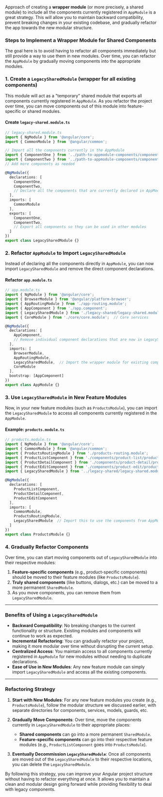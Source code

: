 Approach of creating a **wrapper module** (or more precisely, a shared module) to include all the components currently registered in `AppModule` is a great strategy.
This will allow you to maintain backward compatibility, prevent breaking changes in your existing codebase, and gradually refactor the app towards the new modular structure.

### Steps to Implement a Wrapper Module for Shared Components

The goal here is to avoid having to refactor all components immediately but still provide a way to use them in new modules. Over time, you can refactor the `AppModule` by gradually moving components into the appropriate modules.

### 1. **Create a `LegacySharedModule`** (wrapper for all existing components)

This module will act as a "temporary" shared module that exports all components currently registered in `AppModule`. As you refactor the project over time, you can move components out of this module into feature-specific or shared modules.

#### Create `legacy-shared.module.ts`

```typescript
// legacy-shared.module.ts
import { NgModule } from '@angular/core';
import { CommonModule } from '@angular/common';

// Import all the components currently in the AppModule
import { ComponentOne } from '../path-to-appmodule-components/component-one.component';
import { ComponentTwo } from '../path-to-appmodule-components/component-two.component';
// Add more components as needed

@NgModule({
  declarations: [
    ComponentOne,
    ComponentTwo,
    // Declare all the components that are currently declared in AppModule
  ],
  imports: [
    CommonModule
  ],
  exports: [
    ComponentOne,
    ComponentTwo,
    // Export all components so they can be used in other modules
  ]
})
export class LegacySharedModule {}
```

### 2. **Refactor `AppModule` to Import `LegacySharedModule`**

Instead of declaring all the components directly in `AppModule`, you can now import `LegacySharedModule` and remove the direct component declarations.

#### Refactor `app.module.ts`

```typescript
// app.module.ts
import { NgModule } from '@angular/core';
import { BrowserModule } from '@angular/platform-browser';
import { AppRoutingModule } from './app-routing.module';
import { AppComponent } from './app.component';
import { LegacySharedModule } from './legacy-shared/legacy-shared.module';  // Import the new shared module
import { CoreModule } from './core/core.module';  // Core services

@NgModule({
  declarations: [
    AppComponent,
    // Remove individual component declarations that are now in LegacySharedModule
  ],
  imports: [
    BrowserModule,
    AppRoutingModule,
    LegacySharedModule,  // Import the wrapper module for existing components
    CoreModule
  ],
  bootstrap: [AppComponent]
})
export class AppModule {}
```

### 3. **Use `LegacySharedModule` in New Feature Modules**

Now, in your new feature modules (such as `ProductsModule`), you can import the `LegacySharedModule` to access all components currently registered in the `AppModule`.

#### Example: `products.module.ts`

```typescript
// products.module.ts
import { NgModule } from '@angular/core';
import { CommonModule } from '@angular/common';
import { ProductsRoutingModule } from './products-routing.module';
import { ProductListComponent } from './components/product-list/product-list.component';
import { ProductDetailComponent } from './components/product-detail/product-detail.component';
import { ProductEditComponent } from './components/product-edit/product-edit.component';
import { LegacySharedModule } from '../legacy-shared/legacy-shared.module';  // Import the legacy shared module

@NgModule({
  declarations: [
    ProductListComponent,
    ProductDetailComponent,
    ProductEditComponent
  ],
  imports: [
    CommonModule,
    ProductsRoutingModule,
    LegacySharedModule  // Import this to use the components from AppModule
  ]
})
export class ProductsModule {}
```

### 4. **Gradually Refactor Components**

Over time, you can start moving components out of `LegacySharedModule` into their respective modules:

1. **Feature-specific components** (e.g., product-specific components) should be moved to their feature modules (like `ProductsModule`).
2. **Truly shared components** (like buttons, dialogs, etc.) can be moved to a more permanent `SharedModule`.
3. As you move components, you can remove them from `LegacySharedModule`.

---

### Benefits of Using a `LegacySharedModule`

- **Backward Compatibility**: No breaking changes to the current functionality or structure. Existing modules and components will continue to work as expected.
- **Incremental Refactoring**: You can gradually refactor your project, making it more modular over time without disrupting the current setup.
- **Centralized Access**: You maintain access to all components currently registered in `AppModule` for new modules without needing to duplicate declarations.
- **Ease of Use in New Modules**: Any new feature module can simply import `LegacySharedModule` and access all the existing components.

---

### Refactoring Strategy

1. **Start with New Modules**: For any new feature modules you create (e.g., `ProductsModule`), follow the modular structure we discussed earlier, with separate directories for components, services, models, guards, etc.
   
2. **Gradually Move Components**: Over time, move the components currently in `LegacySharedModule` to their appropriate places:
   - **Shared components** can go into a more permanent `SharedModule`.
   - **Feature-specific components** can go into their respective feature modules (e.g., `ProductListComponent` goes into `ProductsModule`).

3. **Eventually Decommission `LegacySharedModule`**: Once all components are moved out of the `LegacySharedModule` to their respective locations, you can delete the `LegacySharedModule`.

By following this strategy, you can improve your Angular project structure without having to refactor everything at once. It allows you to maintain a clean and modular design going forward while providing flexibility to deal with legacy components.
